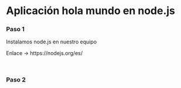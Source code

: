 <h1> Aplicación hola mundo en node.js </h1>

<h3>Paso 1</h3>
<p>Instalamos node.js en nuestro equipo </p>
<p> Enlace ->  https://nodejs.org/es/ </p>
<br>
<h3>Paso 2</h3>
